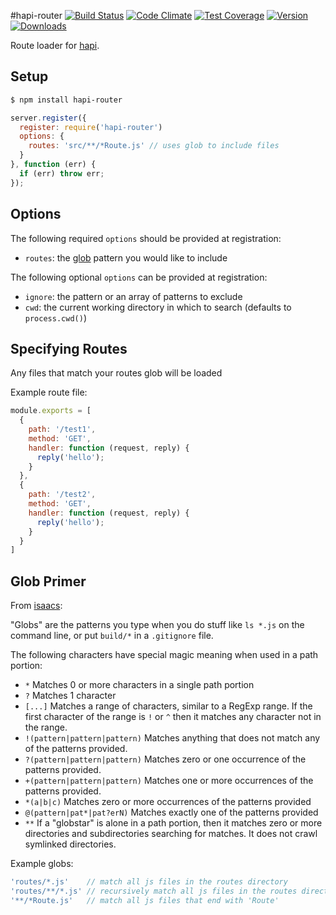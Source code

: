 #hapi-router
[![Build Status](https://travis-ci.org/enjoy/hapi-router.svg?branch=master)](https://travis-ci.org/enjoy/hapi-router) [![Code Climate](https://codeclimate.com/github/enjoy/hapi-router/badges/gpa.svg)](https://codeclimate.com/github/enjoy/hapi-router) [![Test Coverage](https://codeclimate.com/github/enjoy/hapi-router/badges/coverage.svg)](https://codeclimate.com/github/enjoy/hapi-router) [![Version](https://badge.fury.io/js/hapi-router.svg)](http://badge.fury.io/js/hapi-router) [![Downloads](http://img.shields.io/npm/dm/hapi-router.svg)](https://www.npmjs.com/package/hapi-router)

Route loader for [hapi](https://github.com/spumko/hapi).

## Setup

```bash
$ npm install hapi-router
```

```js
server.register({
  register: require('hapi-router')
  options: {
    routes: 'src/**/*Route.js' // uses glob to include files
  }
}, function (err) {
  if (err) throw err;
});
```

## Options

The following required `options` should be provided at registration:
* `routes`: the [glob](https://github.com/enjoy/hapi-router#glob-primer) pattern you would like to include

The following optional `options` can be provided at registration:
* `ignore`: the pattern or an array of patterns to exclude
* `cwd`: the current working directory in which to search (defaults to `process.cwd()`)


## Specifying Routes
Any files that match your routes glob will be loaded

Example route file:
```js
module.exports = [
  {
    path: '/test1',
    method: 'GET',
    handler: function (request, reply) {
      reply('hello');
    }
  },
  {
    path: '/test2',
    method: 'GET',
    handler: function (request, reply) {
      reply('hello');
    }
  }
]
```

## Glob Primer
From [isaacs](https://github.com/isaacs/node-glob):

"Globs" are the patterns you type when you do stuff like `ls *.js` on
the command line, or put `build/*` in a `.gitignore` file.

The following characters have special magic meaning when used in a
path portion:

* `*` Matches 0 or more characters in a single path portion
* `?` Matches 1 character
* `[...]` Matches a range of characters, similar to a RegExp range.
If the first character of the range is `!` or `^` then it matches
any character not in the range.
* `!(pattern|pattern|pattern)` Matches anything that does not match
any of the patterns provided.
* `?(pattern|pattern|pattern)` Matches zero or one occurrence of the
patterns provided.
* `+(pattern|pattern|pattern)` Matches one or more occurrences of the
patterns provided.
* `*(a|b|c)` Matches zero or more occurrences of the patterns provided
* `@(pattern|pat*|pat?erN)` Matches exactly one of the patterns
provided
* `**` If a "globstar" is alone in a path portion, then it matches
zero or more directories and subdirectories searching for matches.
It does not crawl symlinked directories.

Example globs:
```js
'routes/*.js'    // match all js files in the routes directory
'routes/**/*.js' // recursively match all js files in the routes directory
'**/*Route.js'   // match all js files that end with 'Route'
```
